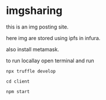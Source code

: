 # imgsharing


this is an img posting site.

here img are stored using ipfs in infura.

also install metamask. 

to run locallay open terminal and run

```
npx truffle develop
```
```
cd client
```
```
npm start
```
